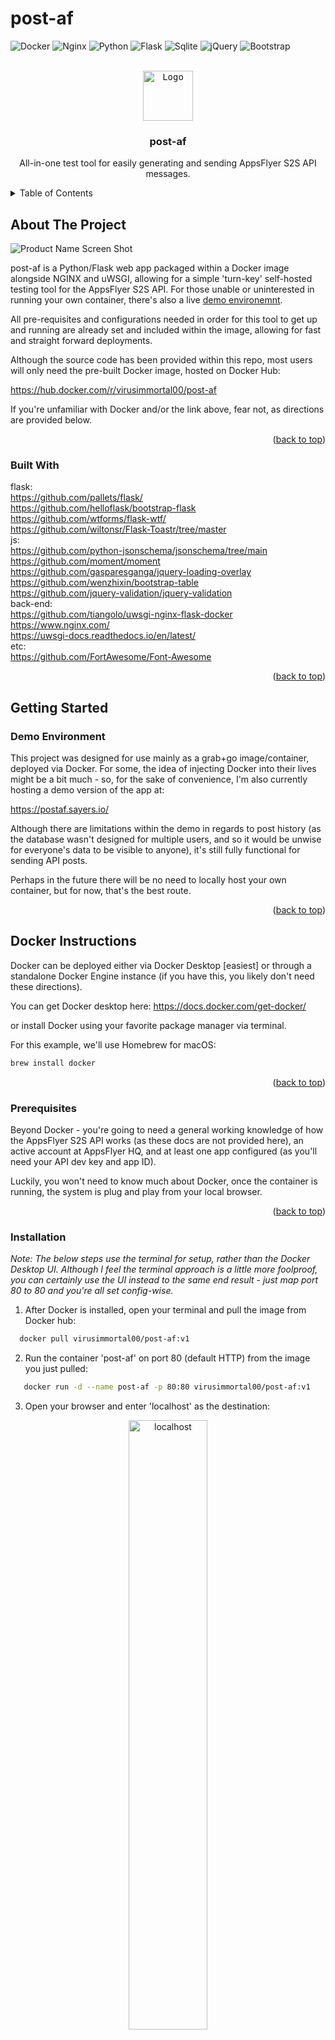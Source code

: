 # post-af
<a name="readme-top"></a>

![Docker](https://img.shields.io/badge/docker-%230db7ed.svg?style=for-the-badge&logo=docker&logoColor=white)
![Nginx](https://img.shields.io/badge/nginx-%23009639.svg?style=for-the-badge&logo=nginx&logoColor=white)
![Python](https://img.shields.io/badge/Python-3776AB?style=for-the-badge&logo=python&logoColor=white)
![Flask](https://img.shields.io/badge/flask-%23000.svg?style=for-the-badge&logo=flask&logoColor=white)
![Sqlite](https://img.shields.io/badge/SQLite-07405E?style=for-the-badge&logo=sqlite&logoColor=white)
![jQuery](https://img.shields.io/badge/jQuery-0769AD?style=for-the-badge&logo=jquery&logoColor=white)
![Bootstrap](https://img.shields.io/badge/bootstrap-%238511FA.svg?style=for-the-badge&logo=bootstrap&logoColor=white)

<!-- PROJECT LOGO -->
<br />
<div align="center">
  <a href="https://github.com/virusimmortal00/post-af">
  <kbd>
    <img src="app/static/book-skull-solid.svg" alt="Logo" width="80" height="80">
  </kbd>
    
  </a>

<h3 align="center">post-af</h3>

  <p align="center">
  All-in-one test tool for easily generating and sending AppsFlyer S2S API messages.
  </p>
</div>

<!-- TABLE OF CONTENTS -->
<details>
  <summary>Table of Contents</summary>
  <ol>
    <li>
      <a href="#about-the-project">About The Project</a>
      <ul>
        <li><a href="#built-with">Built With</a></li>
      </ul>
    </li>
    <li>
      <a href="#getting-started">Getting Started</a>
      <ul>
        <li><a href="#demo-environment">Demo Environemnt</a></li>
        <li><a href="#docker-instructions">Docker Instructions</a></li>
        <li><a href="#prerequisites">Prerequisites</a></li>
        <li><a href="#installation">Installation</a></li>
      </ul>
    </li>
    <li><a href="#usage">Usage</a></li>
      <ul>
        <li><a href="#json-body-validation">JSON Body Validation</a></li>
        <li><a href="#inserting-templates">Inserting Templates</a></li>
        <li><a href="#post-history">POST History</a></li>
      </ul>
    <li><a href="#disclaimer">Disclaimer</a></li>
    <li><a href="#contact">Contact</a></li>
  </ol>
</details>

<!-- ABOUT THE PROJECT -->
## About The Project

[product-screenshot]: images/main_screen.png
![Product Name Screen Shot][product-screenshot]

post-af is a Python/Flask web app packaged within a Docker image alongside NGINX and uWSGI, allowing for a simple 'turn-key' self-hosted testing tool for the AppsFlyer S2S API.  For those unable or uninterested in running your own container, there's also a live <a href="#demo-environment">demo environemnt</a>.  

All pre-requisites and configurations needed in order for this tool to get up and running are already set and included within the image, allowing for fast and straight forward deployments.

Although the source code has been provided within this repo, most users will only need the pre-built Docker image, hosted on Docker Hub:

https://hub.docker.com/r/virusimmortal00/post-af

If you're unfamiliar with Docker and/or the link above, fear not, as directions are provided below.

<p align="right">(<a href="#readme-top">back to top</a>)</p>

### Built With

flask:<br />
https://github.com/pallets/flask/ <br />
https://github.com/helloflask/bootstrap-flask <br />
https://github.com/wtforms/flask-wtf/ <br />
https://github.com/wiltonsr/Flask-Toastr/tree/master <br />
js: <br />
https://github.com/python-jsonschema/jsonschema/tree/main <br />
https://github.com/moment/moment <br />
https://github.com/gasparesganga/jquery-loading-overlay <br />
https://github.com/wenzhixin/bootstrap-table <br />
https://github.com/jquery-validation/jquery-validation <br />
back-end: <br />
https://github.com/tiangolo/uwsgi-nginx-flask-docker <br />
https://www.nginx.com/ <br />
https://uwsgi-docs.readthedocs.io/en/latest/ <br /> 
etc: <br />
https://github.com/FortAwesome/Font-Awesome <br />


<p align="right">(<a href="#readme-top">back to top</a>)</p>

<!-- GETTING STARTED -->
## Getting Started

### Demo Environment

This project was designed for use mainly as a grab+go image/container, deployed via Docker.  For some, the idea of injecting Docker into their lives might be a bit much - so, for the sake of convenience, I'm also currently hosting a demo version of the app at:

https://postaf.sayers.io/

Although there are limitations within the demo in regards to post history (as the database wasn't designed for multiple users, and so it would be unwise for everyone's data to be visible to anyone), it's still fully functional for sending API posts.

Perhaps in the future there will be no need to locally host your own container, but for now, that's the best route.

<p align="right">(<a href="#readme-top">back to top</a>)</p>

## Docker Instructions

Docker can be deployed either via Docker Desktop [easiest] or through a standalone Docker Engine instance (if you have this, you likely don't need these directions).

You can get Docker desktop here:
https://docs.docker.com/get-docker/

or install Docker using your favorite package manager via terminal.  

For this example, we'll use Homebrew for macOS:

  ```sh
  brew install docker
  ```

<p align="right">(<a href="#readme-top">back to top</a>)</p>

### Prerequisites

Beyond Docker - you're going to need a general working knowledge of how the AppsFlyer S2S API works (as these docs are not provided here), an active account at AppsFlyer HQ, and at least one app configured (as you'll need your API dev key and app ID).  

Luckily, you won't need to know much about Docker, once the container is running, the system is plug and play from your local browser.

<p align="right">(<a href="#readme-top">back to top</a>)</p>

### Installation

_Note: The below steps use the terminal for setup, rather than the Docker Desktop UI.  Although I feel the terminal approach is a little more foolproof, you can certainly use the UI instead to the same end result - just map port 80 to 80 and you're all set config-wise._

1. After Docker is installed, open your terminal and pull the image from Docker hub:

```sh
  docker pull virusimmortal00/post-af:v1
```

2. Run the container 'post-af' on port 80 (default HTTP) from the image you just pulled:

```sh
   docker run -d --name post-af -p 80:80 virusimmortal00/post-af:v1
```

3. Open your browser and enter 'localhost' as the destination:

<div align="center">
  <img src="images/localhost_screen.png" alt="localhost" width="50%">
</div>

[product-screenshot]: images/main_screen.png
[template-screenshot]: images/templates.png
[dd-screenshot]: images/dockerdesktop.png
[history-screenshot]: images/history.png


4. From here, you're all set to begin posting API messages - just enter your dev key and app id, then either paste in your own JSON message body or use one of the provided template buttons.  As you post your calls, you'll see the response onscreen through both a short notification and also on the right hand side in the <a href="#post-history">post history area</a>.

5. The next section below covers the finer details around the apps functionality.

<p align="right">(<a href="#readme-top">back to top</a>)</p>

<!-- USAGE EXAMPLES -->
## Usage

### JSON Body Validation

For those already intimately familiar with the AppsFlyer S2S endpoint, you'll know that it can be fairly _forgiving_ when it comes to accepting data... therefore - I've taken steps to validate your json body (based on my own re-created schema) before throwing it over to the S2S endpoint (ultimately saving you time).

If you run into any issues where you have legitimate data that's being rejected, please let me know.

I hope to continue adding better and smarter validation rules here as time goes on... we'll see!

<p align="right">(<a href="#readme-top">back to top</a>)</p>

### Inserting Templates

Template installs/events for both iOS and Android are available via buttons at the bottom of the screen:

<div align="center">
  <img src="images/templates.png" alt="templates" width="50%">
</div>

Timestamps are generated dynamically on click in order to keep the data relevant, as installs/events have a limited window for acceptable submission.  

For installs, the current time in UTC is used for both timestamp and inst_date:
```json
{
  "timestamp": "2023-06-27T16:31:21.857",
  "inst_date": "2023-06-27T16:31:21.857",
}
```
For events, the current time in UTC is used for the event, with the install timestamp set -15 hours before, to simulate a realistic install to event timeframe:
```json
{
  "timestamp": "2023-06-27T16:31:21.857",
  "inst_date": "2023-06-27T01:31:21.858",
}
```
Additionally, just for the sake of data traceability, the IP provided in the template comes from the IP of your workstation running the tool.

All templates, once inserted, can be manually configured before posting - so feel free to adjust these as needed.

<p align="right">(<a href="#readme-top">back to top</a>)</p>

## POST History

<div align="center">
  <img src="images/history.png" alt="templates" width="50%">
</div>

On the right side of the app you'll see your POST history, pulled from a local sqlite db created when the container is first created.  As long as you don't delete this container, your history will be saved and will continue to be accesible.

I've toyed with the idea of adding an option to save out your history to local file - but haven't quite become convinced its worth it - so for now, your history lives and dies with your container.

<p align="right">(<a href="#readme-top">back to top</a>)</p>

## Disclaimer

Although I do work at AppsFlyer, this app has not been commissioned, endorsed, or approved by AF in any way - it was a labor of love born out of my own downtime.  Maybe one day that will change, but for now - disclaimer has been disclaimed :)

<!-- CONTACT -->
## Contact

[![Gmail](https://img.shields.io/badge/Gmail-D14836?style=for-the-badge&logo=gmail&logoColor=white)][gmail-url]
[![LinkedIn][linkedin-shield]][linkedin-url]

<p align="right">(<a href="#readme-top">back to top</a>)</p>

[linkedin-shield]: https://img.shields.io/badge/linkedin-%230077B5.svg?style=for-the-badge&logo=linkedin&logoColor=white
[linkedin-url]: hhttps://www.linkedin.com/in/bobby-sayers/


[JQuery.com]: https://img.shields.io/badge/jQuery-0769AD?style=for-the-badge&logo=jquery&logoColor=white


[docker-url]: https://hub.docker.com/r/virusimmortal00/post-af
[flask-url]: https://github.com/pallets/flask/
[gmail-url]: http://mailto:rsayers88@gmail.com
